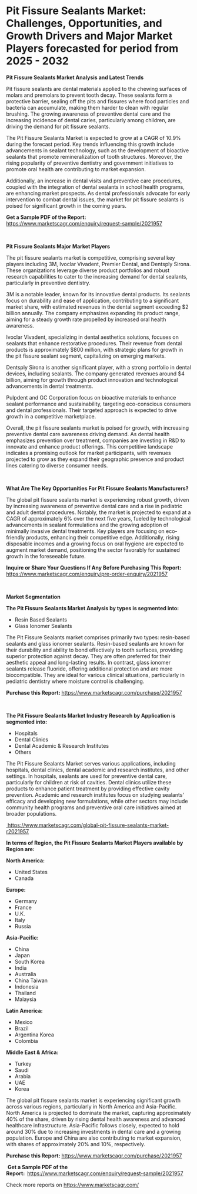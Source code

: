 <p><h1>Pit Fissure Sealants Market: Challenges, Opportunities, and Growth Drivers and Major Market Players forecasted for period from 2025 - 2032</h1></p><p><strong>Pit Fissure Sealants Market Analysis and Latest Trends</strong></p>
<p><p>Pit fissure sealants are dental materials applied to the chewing surfaces of molars and premolars to prevent tooth decay. These sealants form a protective barrier, sealing off the pits and fissures where food particles and bacteria can accumulate, making them harder to clean with regular brushing. The growing awareness of preventive dental care and the increasing incidence of dental caries, particularly among children, are driving the demand for pit fissure sealants.</p><p>The Pit Fissure Sealants Market is expected to grow at a CAGR of 10.9% during the forecast period. Key trends influencing this growth include advancements in sealant technology, such as the development of bioactive sealants that promote remineralization of tooth structures. Moreover, the rising popularity of preventive dentistry and government initiatives to promote oral health are contributing to market expansion. </p><p>Additionally, an increase in dental visits and preventive care procedures, coupled with the integration of dental sealants in school health programs, are enhancing market prospects. As dental professionals advocate for early intervention to combat dental issues, the market for pit fissure sealants is poised for significant growth in the coming years.</p></p>
<p><strong>Get a Sample PDF of the Report:&nbsp;</strong> <a href="https://www.marketscagr.com/enquiry/request-sample/2021957?utm_campaign=3192&utm_medium=2&utm_source=Github&utm_content=ia&utm_term=29032025&utm_id=pit-fissure-sealants">https://www.marketscagr.com/enquiry/request-sample/2021957</a></p>
<p>&nbsp;</p>
<p><strong>Pit Fissure Sealants Major Market Players</strong></p>
<p><p>The pit fissure sealants market is competitive, comprising several key players including 3M, Ivoclar Vivadent, Premier Dental, and Dentsply Sirona. These organizations leverage diverse product portfolios and robust research capabilities to cater to the increasing demand for dental sealants, particularly in preventive dentistry.</p><p>3M is a notable leader, known for its innovative dental products. Its sealants focus on durability and ease of application, contributing to a significant market share, with estimated revenues in the dental segment exceeding $2 billion annually. The company emphasizes expanding its product range, aiming for a steady growth rate propelled by increased oral health awareness.</p><p>Ivoclar Vivadent, specializing in dental aesthetics solutions, focuses on sealants that enhance restorative procedures. Their revenue from dental products is approximately $800 million, with strategic plans for growth in the pit fissure sealant segment, capitalizing on emerging markets.</p><p>Dentsply Sirona is another significant player, with a strong portfolio in dental devices, including sealants. The company generated revenues around $4 billion, aiming for growth through product innovation and technological advancements in dental treatments.</p><p>Pulpdent and GC Corporation focus on bioactive materials to enhance sealant performance and sustainability, targeting eco-conscious consumers and dental professionals. Their targeted approach is expected to drive growth in a competitive marketplace.</p><p>Overall, the pit fissure sealants market is poised for growth, with increasing preventive dental care awareness driving demand. As dental health emphasizes prevention over treatment, companies are investing in R&D to innovate and enhance product offerings. This competitive landscape indicates a promising outlook for market participants, with revenues projected to grow as they expand their geographic presence and product lines catering to diverse consumer needs.</p></p>
<p>&nbsp;</p>
<p><strong>What Are The Key Opportunities For Pit Fissure Sealants Manufacturers?</strong></p>
<p><p>The global pit fissure sealants market is experiencing robust growth, driven by increasing awareness of preventive dental care and a rise in pediatric and adult dental procedures. Notably, the market is projected to expand at a CAGR of approximately 6% over the next five years, fueled by technological advancements in sealant formulations and the growing adoption of minimally invasive dental treatments. Key players are focusing on eco-friendly products, enhancing their competitive edge. Additionally, rising disposable incomes and a growing focus on oral hygiene are expected to augment market demand, positioning the sector favorably for sustained growth in the foreseeable future.</p></p>
<p><strong>Inquire or Share Your Questions If Any Before Purchasing This Report:</strong> <a href="https://www.marketscagr.com/enquiry/pre-order-enquiry/2021957?utm_campaign=3192&utm_medium=2&utm_source=Github&utm_content=ia&utm_term=29032025&utm_id=pit-fissure-sealants">https://www.marketscagr.com/enquiry/pre-order-enquiry/2021957</a></p>
<p>&nbsp;</p>
<p><strong>Market Segmentation</strong></p>
<p><strong>The Pit Fissure Sealants Market Analysis by types is segmented into:</strong></p>
<p><ul><li>Resin Based Sealants</li><li>Glass Ionomer Sealants</li></ul></p>
<p><p>The Pit Fissure Sealants market comprises primarily two types: resin-based sealants and glass ionomer sealants. Resin-based sealants are known for their durability and ability to bond effectively to tooth surfaces, providing superior protection against decay. They are often preferred for their aesthetic appeal and long-lasting results. In contrast, glass ionomer sealants release fluoride, offering additional protection and are more biocompatible. They are ideal for various clinical situations, particularly in pediatric dentistry where moisture control is challenging.</p></p>
<p><strong>Purchase this Report:&nbsp;</strong><a href="https://www.marketscagr.com/purchase/2021957?utm_campaign=3192&utm_medium=2&utm_source=Github&utm_content=ia&utm_term=29032025&utm_id=pit-fissure-sealants">https://www.marketscagr.com/purchase/2021957</a></p>
<p>&nbsp;</p>
<p><strong>The Pit Fissure Sealants Market Industry Research by Application is segmented into:</strong></p>
<p><ul><li>Hospitals</li><li>Dental Clinics</li><li>Dental Academic & Research Institutes</li><li>Others</li></ul></p>
<p><p>The Pit Fissure Sealants Market serves various applications, including hospitals, dental clinics, dental academic and research institutes, and other settings. In hospitals, sealants are used for preventive dental care, particularly for children at risk of cavities. Dental clinics utilize these products to enhance patient treatment by providing effective cavity prevention. Academic and research institutes focus on studying sealants' efficacy and developing new formulations, while other sectors may include community health programs and preventive oral care initiatives aimed at broader populations.</p></p>
<p><a href="https://www.marketscagr.com/global-pit-fissure-sealants-market-r2021957?utm_campaign=3192&utm_medium=2&utm_source=Github&utm_content=ia&utm_term=29032025&utm_id=pit-fissure-sealants">&nbsp;https://www.marketscagr.com/global-pit-fissure-sealants-market-r2021957</a></p>
<p><strong>In terms of Region, the Pit Fissure Sealants Market Players available by Region are:</strong></p>
<p>
    <p> <strong> North America: </strong>
        <ul>
            <li>United States</li>
            <li>Canada</li>
        </ul>
        </p> 
    <p> <strong> Europe: </strong>
        <ul>
            <li>Germany</li>
            <li>France</li>
            <li>U.K.</li>
            <li>Italy</li>
            <li>Russia</li>
        </ul>
        </p> 
    <p> <strong> Asia-Pacific: </strong>
        <ul>
            <li>China</li>
            <li>Japan</li>
            <li>South Korea</li>
            <li>India</li>
            <li>Australia</li>
            <li>China Taiwan</li>
            <li>Indonesia</li>
            <li>Thailand</li>
            <li>Malaysia</li>
        </ul>
        </p> 
    <p> <strong> Latin America: </strong>
        <ul>
            <li>Mexico</li>
            <li>Brazil</li>
            <li>Argentina Korea</li>
            <li>Colombia</li>
        </ul>
        </p> 
    <p> <strong> Middle East & Africa: </strong>
        <ul>
            <li>Turkey</li>
            <li>Saudi</li>
            <li>Arabia</li>
            <li>UAE</li>
            <li>Korea</li>
        </ul>
    </p>
    </p>
<p><p>The global pit fissure sealants market is experiencing significant growth across various regions, particularly in North America and Asia-Pacific. North America is projected to dominate the market, capturing approximately 40% of the share, driven by rising dental health awareness and advanced healthcare infrastructure. Asia-Pacific follows closely, expected to hold around 30% due to increasing investments in dental care and a growing population. Europe and China are also contributing to market expansion, with shares of approximately 20% and 10%, respectively.</p></p>
<p><strong>Purchase this Report: </strong><a href="https://www.marketscagr.com/purchase/2021957?utm_campaign=3192&utm_medium=2&utm_source=Github&utm_content=ia&utm_term=29032025&utm_id=pit-fissure-sealants">https://www.marketscagr.com/purchase/2021957</a></p>
<p>&nbsp;<strong>Get a Sample PDF of the Report:&nbsp;&nbsp;</strong><a href="https://www.marketscagr.com/enquiry/request-sample/2021957?utm_campaign=3192&utm_medium=2&utm_source=Github&utm_content=ia&utm_term=29032025&utm_id=pit-fissure-sealants">https://www.marketscagr.com/enquiry/request-sample/2021957</a></p>
<p><strong></strong></p>
<p>Check more reports on <a href="https://www.marketscagr.com/?utm_campaign=3192&utm_medium=2&utm_source=Github&utm_content=ia&utm_term=29032025&utm_id=pit-fissure-sealants">https://www.marketscagr.com/</a></p>